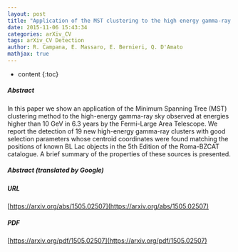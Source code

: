 ```yaml
---
layout: post
title: "Application of the MST clustering to the high energy gamma-ray sky. I - New possible detection of high-energy gamma-ray emission associated with BL Lac objects"
date: 2015-11-06 15:43:34
categories: arXiv_CV
tags: arXiv_CV Detection
author: R. Campana, E. Massaro, E. Bernieri, Q. D'Amato
mathjax: true
---
```


* content
{:toc}

##### Abstract
In this paper we show an application of the Minimum Spanning Tree (MST) clustering method to the high-energy gamma-ray sky observed at energies higher than 10 GeV in 6.3 years by the Fermi-Large Area Telescope. We report the detection of 19 new high-energy gamma-ray clusters with good selection parameters whose centroid coordinates were found matching the positions of known BL Lac objects in the 5th Edition of the Roma-BZCAT catalogue. A brief summary of the properties of these sources is presented.

##### Abstract (translated by Google)


##### URL
[https://arxiv.org/abs/1505.02507](https://arxiv.org/abs/1505.02507)

##### PDF
[https://arxiv.org/pdf/1505.02507](https://arxiv.org/pdf/1505.02507)

